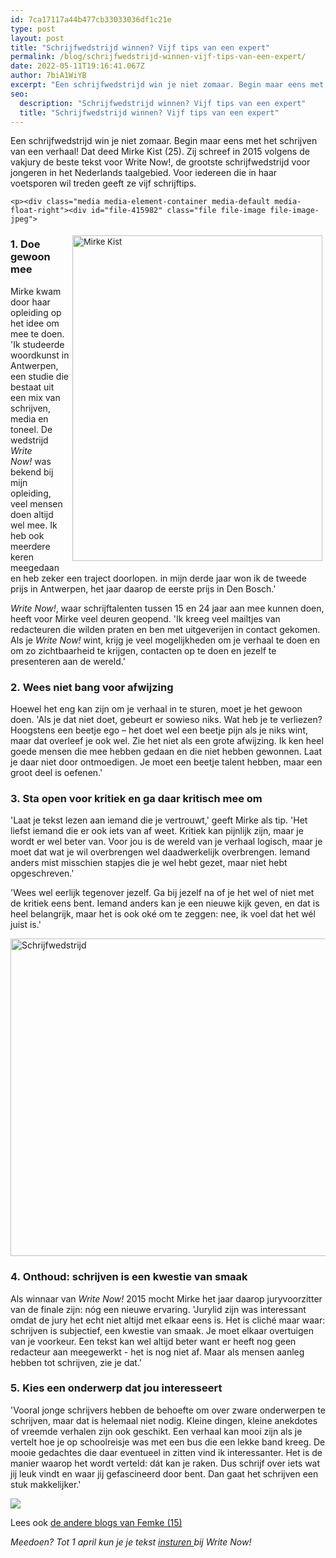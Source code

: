 ```yaml
---
id: 7ca17117a44b477cb33033036df1c21e
type: post
layout: post
title: "Schrijfwedstrijd winnen? Vijf tips van een expert"
permalink: /blog/schrijfwedstrijd-winnen-vijf-tips-van-een-expert/
date: 2022-05-11T19:16:41.067Z
author: 7biA1WiYB
excerpt: "Een schrijfwedstrijd win je niet zomaar. Begin maar eens met het schrijven van een verhaal! Dat deed Mirke Kist (25). Zij schreef in 2015 volgens de vakjury de beste tekst voor Write Now!, de grootste schrijfwedstrijd voor jongeren in het Nederlands taalgebied. Voor iedereen die in haar voetsporen wil treden geeft ze vijf schrijftips.    "
seo:
  description: "Schrijfwedstrijd winnen? Vijf tips van een expert"
  title: "Schrijfwedstrijd winnen? Vijf tips van een expert"
---
```

Een schrijfwedstrijd win je niet zomaar. Begin maar eens met het schrijven van een verhaal! Dat deed Mirke Kist (25). Zij schreef in 2015 volgens de vakjury de beste tekst voor Write Now!, de grootste schrijfwedstrijd voor jongeren in het Nederlands taalgebied. Voor iedereen die in haar voetsporen wil treden geeft ze vijf schrijftips.    

    <p><div class="media media-element-container media-default media-float-right"><div id="file-415982" class="file file-image file-image-jpeg">

        
  
  <div class="content">
    <img alt="Mirke Kist" title="Beeld: Facebook / Mirke Kist" height="811" width="623" style="margin: 5px; font-size: 13.008px; width: 400px; height: 521px; float: right;" class="media-element file-default" data-delta="1" src="https://7dagen.netlify.app/sites/default/files/14305355_10154204529488751_2851580500607700540_o_0.jpg">  </div>

  
</div>
</div>
<h3>1. Doe gewoon mee</h3>
<p>Mirke kwam door haar opleiding op het idee om mee te doen. 'Ik studeerde woordkunst in Antwerpen, een studie die bestaat uit een mix van schrijven, media en toneel. De wedstrijd <em>Write Now! </em>was bekend bij mijn opleiding, veel mensen doen altijd wel mee. Ik heb ook meerdere keren meegedaan en heb zeker een traject doorlopen. in mijn derde jaar won ik de tweede prijs in Antwerpen, het jaar daarop de eerste prijs in Den Bosch.'</p>
<p><em>Write Now!</em>, waar schrijftalenten tussen 15 en 24 jaar aan mee kunnen doen, heeft voor Mirke veel deuren geopend. 'Ik kreeg veel mailtjes van redacteuren die wilden praten en ben met uitgeverijen in contact gekomen. Als je <em>Write Now!</em> wint, krijg je veel mogelijkheden om je verhaal te doen en om zo zichtbaarheid te krijgen, contacten op te doen en jezelf te presenteren aan de wereld.'</p>
<h3><strong>2. </strong><strong>Wees niet bang voor afwijzing</strong></h3>
<p>Hoewel het eng kan zijn om je verhaal in te sturen, moet je het gewoon doen. 'Als je dat niet doet, gebeurt er sowieso niks. Wat heb je te verliezen? Hoogstens een beetje ego – het doet wel een beetje pijn als je niks wint, maar dat overleef je ook wel. Zie het niet als een grote afwijzing. Ik ken heel goede mensen die mee hebben gedaan en die niet hebben gewonnen. Laat je daar niet door ontmoedigen. Je moet een beetje talent hebben, maar een groot deel is oefenen.'</p>
<h3><strong>3. </strong><strong>Sta open voor kritiek en ga daar kritisch mee om </strong></h3>
<p>'Laat je tekst lezen aan iemand die je vertrouwt,' geeft Mirke als tip. 'Het liefst iemand die er ook iets van af weet. Kritiek kan pijnlijk zijn, maar je wordt er wel beter van. Voor jou is de wereld van je verhaal logisch, maar je moet dat wat je wil overbrengen wel daadwerkelijk overbrengen. Iemand anders mist misschien stapjes die je wel hebt gezet, maar niet hebt opgeschreven.'</p>
<p>'Wees wel eerlijk tegenover jezelf. Ga bij jezelf na of je het wel of niet met de kritiek eens bent. Iemand anders kan je een nieuwe kijk geven, en dat is heel belangrijk, maar het is ook oké om te zeggen: nee, ik voel dat het wél juist is.'</p>
<p><div class="media media-element-container media-default"><div id="file-415983" class="file file-image file-image-jpeg">

        
  
  <div class="content">
    <img alt="Schrijfwedstrijd" title="Beeld: Pixabay" height="508" width="955" class="media-element file-default" data-delta="1" src="https://7dagen.netlify.app/sites/default/files/writing-1209121_960_720.jpg">  </div>

  
</div>
</div>
<h3><strong>4. </strong><strong>Onthoud: schrijven is een kwestie van smaak</strong></h3>
<p>Als winnaar van <em>Write Now!</em> 2015 mocht Mirke het jaar daarop juryvoorzitter van de finale zijn: nóg een nieuwe ervaring. 'Jurylid zijn was interessant omdat de jury het echt niet altijd met elkaar eens is. Het is cliché maar waar: schrijven is subjectief, een kwestie van smaak. Je moet elkaar overtuigen van je voorkeur. Een tekst kan wel altijd beter want er heeft nog geen redacteur aan meegewerkt - het is nog niet af. Maar als mensen aanleg hebben tot schrijven, zie je dat.'</p>
<h3><strong>5. </strong><strong>Kies een onderwerp dat jou interesseert</strong></h3>
<p>'Vooral jonge schrijvers hebben de behoefte om over zware onderwerpen te schrijven, maar dat is helemaal niet nodig. Kleine dingen, kleine anekdotes of vreemde verhalen zijn ook geschikt. Een verhaal kan mooi zijn als je vertelt hoe je op schoolreisje was met een bus die een lekke band kreeg. De mooie gedachtes die daar eventueel in zitten vind ik interessanter. Het is de manier waarop het wordt verteld: dát kan je raken. Dus schrijf over iets wat jij leuk vindt en waar jij gefascineerd door bent. Dan gaat het schrijven een stuk makkelijker.'</p>
<div class="kader">
<p><img class="kaderafbeelding" src="https://7dagen.netlify.app/sites/default/files/ff.png"></p>
<p>Lees ook <a href="https://7dagen.netlify.app/users/femke-van-de-griendt">de andere blogs van Femke (15)</a></p>
</div>
<p><em>Meedoen? Tot 1 april kun je je tekst <a href="http://www.writenow.nu/" target="_blank">insturen </a>bij Write Now!</em></p>
  
